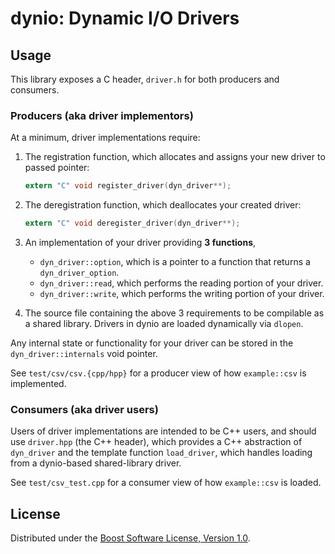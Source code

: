 # dynio: Dynamic I/O Drivers

## Usage

This library exposes a C header, `driver.h` for both producers and consumers.

### Producers (aka driver implementors)

At a minimum, driver implementations require:

1. The registration function, which allocates and assigns your new
   driver to passed pointer:
   ```c
   extern "C" void register_driver(dyn_driver**);
   ```

2. The deregistration function, which deallocates your created driver:
   ```c
   extern "C" void deregister_driver(dyn_driver**);
   ```

3. An implementation of your driver providing **3 functions**,
   - `dyn_driver::option`, which is a pointer to a function that
     returns a `dyn_driver_option`.
   - `dyn_driver::read`, which performs the reading portion of your driver.
   - `dyn_driver::write`, which performs the writing portion of your driver.

4. The source file containing the above 3 requirements to be compilable as a shared library. Drivers in dynio are loaded dynamically via `dlopen`.

Any internal state or functionality for your driver can be stored in the `dyn_driver::internals` void pointer.

See `test/csv/csv.{cpp/hpp}` for a producer view of how `example::csv` is implemented.

### Consumers (aka driver users)

Users of driver implementations are intended to be C++ users, and should use
`driver.hpp` (the C++ header), which provides a C++ abstraction of `dyn_driver`
and the template function `load_driver`, which handles loading from a dynio-based
shared-library driver.

See `test/csv_test.cpp` for a consumer view of how `example::csv` is loaded.

## License

Distributed under the [Boost Software License, Version 1.0](LICENSE).
